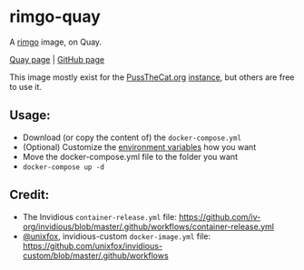# rimgo-quay

A [rimgo](https://codeberg.org/video-prize-ranch/rimgo) image, on Quay.

[Quay page](https://quay.io/repository/pussthecatorg/rimgo) | [GitHub page](https://github.com/PussTheCat-org/rimgo-quay)

This image mostly exist for the [PussTheCat.org](https://pussthecat.org/) [instance](https://rimgo.pussthecat.org/), but others are free to use it.

## Usage:

- Download (or copy the content of) the `docker-compose.yml` 
- (Optional) Customize the [environment variables](https://codeberg.org/video-prize-ranch/rimgo#environment-variables) how you want
- Move the docker-compose.yml file to the folder you want
- `docker-compose up -d`

## Credit:

- The Invidious `container-release.yml` file: https://github.com/iv-org/invidious/blob/master/.github/workflows/container-release.yml
- [@unixfox](https://github.com/unixfox), invidious-custom `docker-image.yml` file: https://github.com/unixfox/invidious-custom/blob/master/.github/workflows
